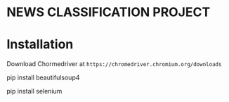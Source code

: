 # NEWS CLASSIFICATION PROJECT 
# Installation
Download Chormedriver at `https://chromedriver.chromium.org/downloads`

pip install beautifulsoup4

pip install selenium
